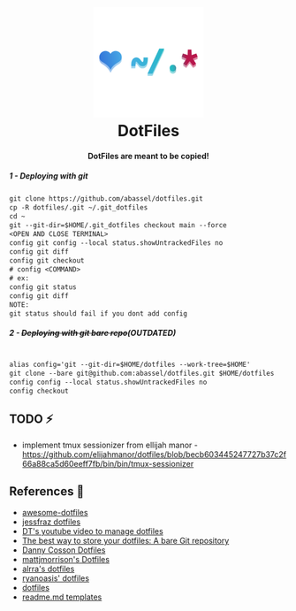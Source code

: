<h1 align="center">
  <br>
  <a href="https://www.abassel.com" width="200"><img src="/.config/dotfiles.svg" alt="" width="200"></a>
  <br>
  DotFiles
  <br>
</h1>

<h4 align="center"> DotFiles are meant to be copied!</h4>

##### 1 - Deploying with git

```
git clone https://github.com/abassel/dotfiles.git
cp -R dotfiles/.git ~/.git_dotfiles
cd ~
git --git-dir=$HOME/.git_dotfiles checkout main --force
<OPEN AND CLOSE TERMINAL>
config git config --local status.showUntrackedFiles no
config git diff
config git checkout
# config <COMMAND>
# ex:
config git status
config git diff
NOTE:
git status should fail if you dont add config
```


##### 2 - ~~Deploying with git bare repo~~(OUTDATED)
```

alias config='git --git-dir=$HOME/dotfiles --work-tree=$HOME'
git clone --bare git@github.com:abassel/dotfiles.git $HOME/dotfiles
config config --local status.showUntrackedFiles no
config checkout

```

## TODO :zap:
- implement tmux sessionizer from ellijah manor - https://github.com/elijahmanor/dotfiles/blob/becb603445247727b37c2f66a88ca5d60eeff7fb/bin/bin/tmux-sessionizer

## References :notebook:
- [awesome-dotfiles](https://github.com/webpro/awesome-dotfiles)
- [jessfraz dotfiles](https://github.com/jessfraz/dotfiles)
- [DT's youtube video to manage dotfiles](https://www.youtube.com/watch?v=tBoLDpTWVOM)
- [The best way to store your dotfiles: A bare Git repository](https://www.atlassian.com/git/tutorials/dotfiles)
- [Danny Cosson Dotfiles](https://github.com/dcosson/dotfiles)
- [mattjmorrison's Dotfiles](https://github.com/mattjmorrison/dotfiles)
- [alrra's dotfiles](https://github.com/alrra/dotfiles)
- [ryanoasis' dotfiles](https://github.com/ryanoasis/dotfiles)
- [dotfiles](https://dotfiles.github.io)
- [readme.md templates](https://www.readme-templates.com/)
